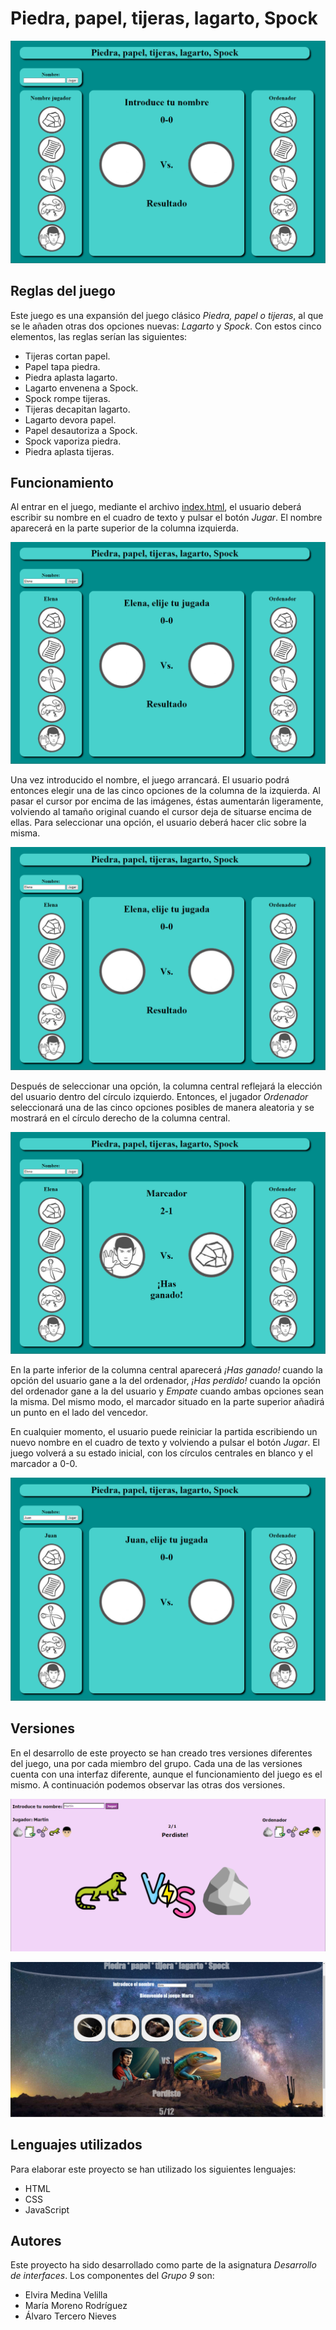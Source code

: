 # Piedra, papel, tijeras, lagarto, Spock

![Imagen](ImagenesReadMe/pptls01.png)

## Reglas del juego

Este juego es una expansión del juego clásico *Piedra, papel o tijeras*, al que se le añaden otras dos opciones nuevas: *Lagarto* y *Spock*. Con estos cinco elementos, las reglas serían las siguientes:

- Tijeras cortan papel.
- Papel tapa piedra.
- Piedra aplasta lagarto.
- Lagarto envenena a Spock.
- Spock rompe tijeras.
- Tijeras decapitan lagarto.
- Lagarto devora papel.
- Papel desautoriza a Spock.
- Spock vaporiza piedra.
- Piedra aplasta tijeras.

## Funcionamiento

Al entrar en el juego, mediante el archivo [index.html](Act_Alvaro/index.html), el usuario deberá escribir su nombre en el cuadro de texto y pulsar el botón *Jugar*. El nombre aparecerá en la parte superior de la columna izquierda.

![Imagen](ImagenesReadMe/pptls02.png)

Una vez introducido el nombre, el juego arrancará. El usuario podrá entonces elegir una de las cinco opciones de la columna de la izquierda. Al pasar el cursor por encima de las imágenes, éstas aumentarán ligeramente, volviendo al tamaño original cuando el cursor deja de situarse encima de ellas. Para seleccionar una opción, el usuario deberá hacer clic sobre la misma.

![Imagen](ImagenesReadMe/pptls03.png)

Después de seleccionar una opción, la columna central reflejará la elección del usuario dentro del círculo izquierdo. Entonces, el jugador *Ordenador* seleccionará una de las cinco opciones posibles de manera aleatoria y se mostrará en el círculo derecho de la columna central. 

![Imagen](ImagenesReadMe/pptls05.png)

En la parte inferior de la columna central aparecerá *¡Has ganado!* cuando la opción del usuario gane a la del ordenador, *¡Has perdido!* cuando la opción del ordenador gane a la del usuario y *Empate* cuando ambas opciones sean la misma. Del mismo modo, el marcador situado en la parte superior añadirá un punto en el lado del vencedor.

En cualquier momento, el usuario puede reiniciar la partida escribiendo un nuevo nombre en el cuadro de texto y volviendo a pulsar el botón *Jugar*. El juego volverá a su estado inicial, con los círculos centrales en blanco y el marcador a 0-0.

![Imagen](ImagenesReadMe/pptls06.png)

## Versiones

En el desarrollo de este proyecto se han creado tres versiones diferentes del juego, una por cada miembro del grupo. Cada una de las versiones cuenta con una interfaz diferente, aunque el funcionamiento del juego es el mismo. A continuación podemos observar las otras dos versiones.

![Imagen](ImagenesReadMe/pptls07.png)

![Imagen](ImagenesReadMe/pptls08.png)

## Lenguajes utilizados

Para elaborar este proyecto se han utilizado los siguientes lenguajes:

- HTML
- CSS
- JavaScript

## Autores

Este proyecto ha sido desarrollado como parte de la asignatura *Desarrollo de interfaces*. Los componentes del *Grupo 9* son:

- Elvira Medina Velilla
- María Moreno Rodríguez
- Álvaro Tercero Nieves

